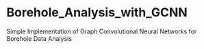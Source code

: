 # Borehole_Analysis_with_GCNN
Simple Implementation of Graph Convolutional Neural Networks for Borehole Data Analysis
